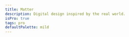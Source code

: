 ```yaml
---
title: Matter
description: Digital design inspired by the real world.
isPro: true
tags: pro
defaultPalette: mild
---
```

